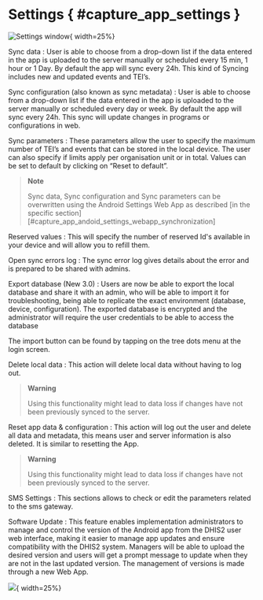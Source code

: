 # Settings { #capture_app_settings }

![Settings window](resources/images/capture-app-image17.png){  width=25%}

Sync data
:	User is able to choose from a drop-down list if the data entered in the app is uploaded to the server manually or scheduled every 15 min, 1 hour or 1 Day. By default the app will sync every 24h. This kind of Syncing includes new and updated events and TEI’s.

Sync configuration (also known as sync metadata)
:	User is able to choose from a drop-down list  if the data entered in the app is uploaded to the server manually or scheduled every day or week. By default the app will sync every 24h.  This sync will update changes in programs or configurations in web.

Sync parameters
: 	These parameters allow the user to specify the maximum number of TEI’s and events that can be stored in the local device. The user can also specify if limits apply per organisation unit or in total. Values can be set to default by clicking on “Reset to default”.

> **Note** 
>
> Sync data, Sync configuration and Sync parameters can be overwritten using the Android Settings Web App as described [in the specific section][#capture_app_andoid_settings_webapp_synchronization]
>
>

Reserved values
:	This will specify the number of reserved Id's available in your device and will allow you to refill them.

Open sync errors log
:	The sync error log gives details about the error and is prepared to be shared with admins.

Export database (New 3.0)
:   Users are now be able to export the local database and share it with an admin, who will be able to import it for troubleshooting, being able to replicate the exact environment (database, device, configuration). The exported database is encrypted and the administrator will require the user credentials to be able to access the database

The import button can be found by tapping on the tree dots menu at the login screen.

Delete local data
:	This action will delete local data without having to log out.

> **Warning** 
>
> Using this functionality might lead to data loss if changes have not been previously synced to the server.
>
>

Reset app data & configuration
:	This action will log out the user and delete all data and metadata, this means user and server information is also deleted. It is similar to resetting the App.

> **Warning** 
>
> Using this functionality might lead to data loss if changes have not been previously synced to the server.
>
>

SMS Settings
:	This sections allows to check or edit the parameters related to the sms gateway.

Software Update
:	This feature enables implementation administrators to manage and control the version of the Android app from the DHIS2 user web interface, making it easier to manage app updates and ensure compatibility with the DHIS2 system. Managers will be able to upload the desired version and users will get a prompt message to update when they are not in the last updated version. The management of versions is made through a new Web App.

![](resources/images/capture-app-image229.png){ width=25%}